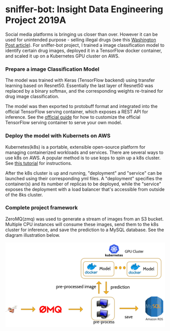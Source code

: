 # sniffer-bot: Insight Data Engineering Project 2019A

Social media platforms is bringing us closer than over. However it can be used for unintended purpose - selling illegal drugs (see this [Washington Post article](https://www.washingtonpost.com/business/economy/instagram-has-a-drug-problem-its-algorithms-make-it-worse/2018/09/25/c45bf730-bdbf-11e8-b7d2-0773aa1e33da_story.html?utm_term=.3700f22caf22)). For sniffer-bot project, I trained a image classification model to identify certain drug images, deployed it in a TensorFlow docker container, and scaled it up on a Kubernetes GPU cluster on AWS.

### Prepare a image Classification Model
The model was trained with Keras (TensorFlow backend) using transfer learning based on Resnet50. Essentially the last layer of Resnet50 was replaced by a binary softmax, and the corresponding weights re-trained for drug image classification.


The model was then exported to protobuff format and integrated into the official TensorFlow serving container, which exposes a REST API for inference. See the [official guide](https://www.tensorflow.org/serving/docker) for how to customize the official TensorFlow serving container to serve your own model.

### Deploy the model with Kubernets on AWS
Kubernetes(k8s) is a portable, extensible open-source platform for managing containerized workloads and services. There are several ways to use k8s on AWS. A popular method is to use kops to spin up a k8s cluster. See [this tutorial](https://ramhiser.com/post/2018-05-20-setting-up-a-kubernetes-cluster-on-aws-in-5-minutes/) for instructions.

After the k8s cluster is up and running, "deployment" and "service" can be launched using their corresponding yml files. A "deployment" specifies the container(s) and its number of replicas to be deployed, while the "service" exposes the deployment with a load balancer that's accessible from outside of the 8ks cluster.

### Complete project framework
ZeroMQ(zmq) was used to generate a stream of images from an S3 bucket. Multiple CPU instances will consume these images, send them to the k8s cluster for inference, and save the prediction to a MySQL database. See the diagram illustration below.

![Alt text](pics/framework.png)
